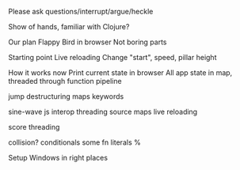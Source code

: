 Please ask questions/interrupt/argue/heckle

Show of hands, familiar with Clojure?

Our plan
  Flappy Bird in browser
  Not boring parts

Starting point
  Live reloading
    Change "start", speed, pillar height

How it works now
  Print current state in browser
  All app state in map, threaded through function pipeline

jump
  destructuring
  maps
  keywords

sine-wave
  js interop
  threading
  source maps
  live reloading

score
  threading

collision?
  conditionals
  some
  fn literals
  %

Setup
  Windows in right places
